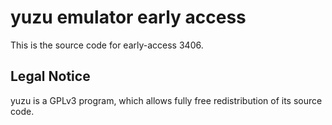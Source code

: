 yuzu emulator early access
=============

This is the source code for early-access 3406.

## Legal Notice

yuzu is a GPLv3 program, which allows fully free redistribution of its source code.